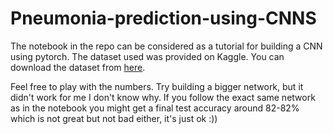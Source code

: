 # Pneumonia-prediction-using-CNNS
 
The notebook in the repo can be considered as a tutorial for building a CNN using pytorch.
The dataset used was provided on Kaggle. You can download the dataset from [here](https://www.kaggle.com/paultimothymooney/chest-xray-pneumonia).

Feel free to play with the numbers. Try building a bigger network, but it didn't work for me I don't know why. If you follow the exact same network as in the notebook you might get a final test accuracy around 82-82% which is not great but not bad either, it's just ok :))

